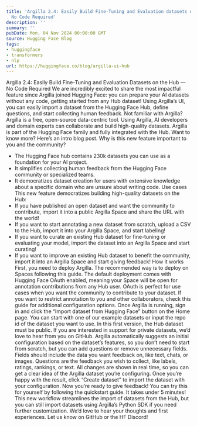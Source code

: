 ```yaml
---
title: 'Argilla 2.4: Easily Build Fine-Tuning and Evaluation datasets on the Hub —
  No Code Required'
description: ''
summary: ''
pubDate: Mon, 04 Nov 2024 00:00:00 GMT
source: Hugging Face Blog
tags:
- huggingface
- transformers
- nlp
url: https://huggingface.co/blog/argilla-ui-hub
---
```


Argilla 2.4: Easily Build Fine-Tuning and Evaluation Datasets on the Hub — No Code Required
We are incredibly excited to share the most impactful feature since Argilla joined Hugging Face: you can prepare your AI datasets without any code, getting started from any Hub dataset! Using Argilla’s UI, you can easily import a dataset from the Hugging Face Hub, define questions, and start collecting human feedback.
Not familiar with Argilla? Argilla is a free, open-source data-centric tool. Using Argilla, AI developers and domain experts can collaborate and build high-quality datasets. Argilla is part of the Hugging Face family and fully integrated with the Hub. Want to know more? Here’s an intro blog post.
Why is this new feature important to you and the community?
- The Hugging Face hub contains 230k datasets you can use as a foundation for your AI project.
- It simplifies collecting human feedback from the Hugging Face community or specialized teams.
- It democratizes dataset creation for users with extensive knowledge about a specific domain who are unsure about writing code.
Use cases
This new feature democratizes building high-quality datasets on the Hub:
- If you have published an open dataset and want the community to contribute, import it into a public Argilla Space and share the URL with the world!
- If you want to start annotating a new dataset from scratch, upload a CSV to the Hub, import it into your Argilla Space, and start labeling!
- If you want to curate an existing Hub dataset for fine-tuning or evaluating your model, import the dataset into an Argilla Space and start curating!
- If you want to improve an existing Hub dataset to benefit the community, import it into an Argilla Space and start giving feedback!
How it works
First, you need to deploy Argilla. The recommended way is to deploy on Spaces following this guide. The default deployment comes with Hugging Face OAuth enabled, meaning your Space will be open for annotation contributions from any Hub user. OAuth is perfect for use cases when you want the community to contribute to your dataset. If you want to restrict annotation to you and other collaborators, check this guide for additional configuration options.
Once Argilla is running, sign in and click the “Import dataset from Hugging Face” button on the Home page. You can start with one of our example datasets or input the repo id of the dataset you want to use.
In this first version, the Hub dataset must be public. If you are interested in support for private datasets, we’d love to hear from you on GitHub.
Argilla automatically suggests an initial configuration based on the dataset’s features, so you don’t need to start from scratch, but you can add questions or remove unnecessary fields. Fields should include the data you want feedback on, like text, chats, or images. Questions are the feedback you wish to collect, like labels, ratings, rankings, or text. All changes are shown in real time, so you can get a clear idea of the Argilla dataset you’re configuring.
Once you’re happy with the result, click “Create dataset” to import the dataset with your configuration. Now you’re ready to give feedback!
You can try this for yourself by following the quickstart guide. It takes under 5 minutes!
This new workflow streamlines the import of datasets from the Hub, but you can still import datasets using Argilla’s Python SDK if you need further customization.
We’d love to hear your thoughts and first experiences. Let us know on GitHub or the HF Discord!